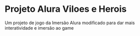 # Projeto Alura Viloes e Herois
 Um projeto de jogo da Imersão Alura modificado para dar mais interatividade e imersão ao game 
